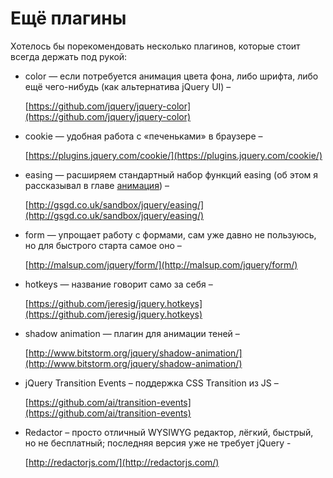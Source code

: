 # Ещё плагины

Хотелось бы порекомендовать несколько плагинов, которые стоит всегда держать под рукой:

*   color — если потребуется анимация цвета фона, либо шрифта, либо ещё чего-нибудь (как альтернатива jQuery UI) –

    [https://github.com/jquery/jquery-color](https://github.com/jquery/jquery-color)
*   cookie — удобная работа с «печеньками» в браузере –

    [https://plugins.jquery.com/cookie/](https://plugins.jquery.com/cookie/)
*   easing — расширяем стандартный набор функций easing (об этом я рассказывал в главе [анимация](../40\_animation/)) –

    [http://gsgd.co.uk/sandbox/jquery/easing/](http://gsgd.co.uk/sandbox/jquery/easing/)
*   form — упрощает работу с формами, сам уже давно не пользуюсь, но для быстрого старта самое оно –

    [http://malsup.com/jquery/form/](http://malsup.com/jquery/form/)
*   hotkeys — название говорит само за себя –

    [https://github.com/jeresig/jquery.hotkeys](https://github.com/jeresig/jquery.hotkeys)
*   shadow animation — плагин для анимации теней –

    [http://www.bitstorm.org/jquery/shadow-animation/](http://www.bitstorm.org/jquery/shadow-animation/)
*   jQuery Transition Events – поддержка CSS Transition из JS –

    [https://github.com/ai/transition-events](https://github.com/ai/transition-events)
*   Redactor – просто отличный WYSIWYG редактор, лёгкий, быстрый, но не бесплатный; последняя версия уже не требует jQuery -&#x20;

    [http://redactorjs.com/](http://redactorjs.com/)
